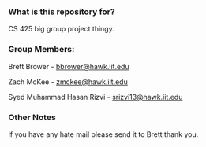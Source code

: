 ### What is this repository for? ###

CS 425 big group project thingy.

### Group Members: ###

Brett Brower - bbrower@hawk.iit.edu

Zach McKee - zmckee@hawk.iit.edu

Syed Muhammad Hasan Rizvi - srizvi13@hawk.iit.edu

### Other Notes ###

If you have any hate mail please send it to Brett thank you.